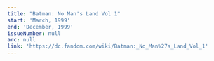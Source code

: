 ```yaml
---
title: "Batman: No Man's Land Vol 1"
start: 'March, 1999'
end: 'December, 1999'
issueNumber: null
arc: null
link: 'https://dc.fandom.com/wiki/Batman:_No_Man%27s_Land_Vol_1'
---
```

